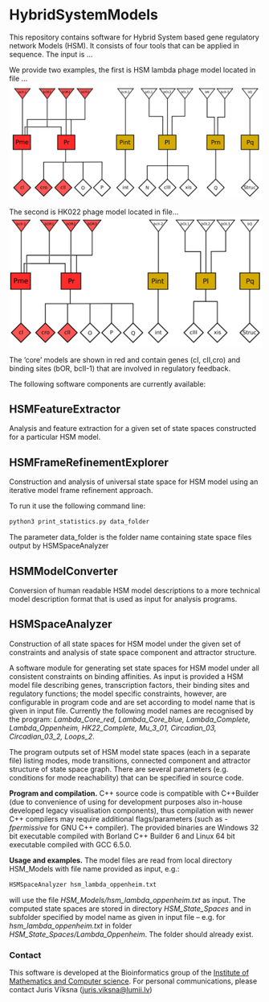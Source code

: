 # HybridSystemModels
This repository contains software for Hybrid System based gene regulatory network Models (HSM). 
It consists of four tools that can be applied in sequence. The input is ... 

We provide two examples, the first is HSM lambda phage model located in file ...
![](./assets/LPH2.png)

The second is HK022 phage model located in file...
![](./assets/HK022.png)

The ’core’ models are shown in red and contain genes (cI, cII,cro) and binding sites (bOR, bcII-1) that are involved in regulatory feedback.

The following software components are currently available:
## HSMFeatureExtractor 
Analysis and feature extraction for a given set of state spaces constructed for a particular HSM model.

## HSMFrameRefinementExplorer
Construction and analysis of universal state space for HSM model using an iterative model frame refinement approach.

To run it use the following command line: 
```sh
python3 print_statistics.py data_folder
```
The parameter data_folder is the folder name containing state space files output by HSMSpaceAnalyzer
 
## HSMModelConverter
Conversion of human readable HSM model descriptions to a more technical model description format that is used as input for analysis programs.

## HSMSpaceAnalyzer
Construction of all state spaces for HSM model under the given set of constraints and analysis of state space component and attractor structure.

A software module for generating set state spaces for HSM model under all consistent constraints on binding affinities. 
As input is provided a HSM model file describing genes, transcription factors, their binding sites and regulatory functions; 
the model specific constraints, however, are configurable in program code and are set according to model name that is given in input file. 
Currently the following model names are recognised by the program: *Lambda_Core_red, Lambda_Core_blue, Lambda_Complete, Lambda_Oppenheim, HK22_Complete, Mu_3_01, Circadian_03, Circadian_03_2, Loops_2*.

The program outputs set of HSM model state spaces (each in a separate file) listing modes, mode transitions, connected component and attractor structure of state space graph. There are several parameters (e.g. conditions for mode reachability) that can be specified in source code.

**Program and compilation.** C++ source code is compatible with C++Builder (due to convenience of using for development purposes also in-house developed legacy visualisation components), 
thus compilation with newer C++ compilers may require additional flags/parameters (such as *-fpermissive* for GNU C++ compiler). 
The provided binaries are Windows 32 bit executable compiled with Borland C++ Builder 6 and Linux 64 bit executable compiled with GCC 6.5.0.

**Usage and examples.** The model files are read from local directory HSM_Models with file name provided as input, e.g.:

```sh
HSMSpaceAnalyzer hsm_lambda_oppenheim.txt
```

will use the file *HSM_Models/hsm_lambda_oppenheim.txt* as input. The computed state spaces are stored in directory *HSM_State_Spaces* and in subfolder 
specified by model name as given in input file – e.g. for *hsm_lambda_oppenheim.txt* in folder *HSM_State_Spaces/Lambda_Oppenheim*. The folder should already exist.

### Contact
This software is developed at the Bioinformatics group of the [Institute of Mathematics and Computer science](https://lumii.lv/). For personal communications, please contact Juris Vīksna (juris.viksna@lumii.lv)